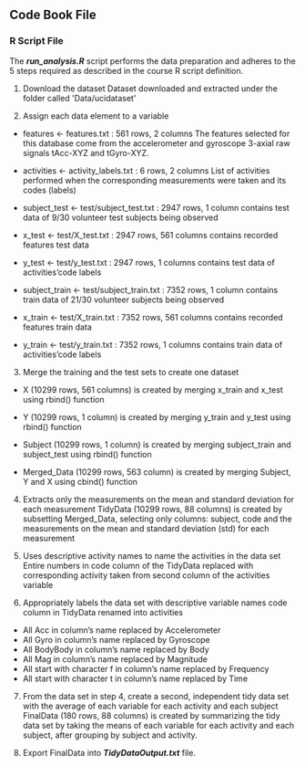 ## Code Book File

### R Script File
The ***run_analysis.R*** script performs the data preparation and adheres to the 5 steps 
required as described in the course R script definition.

1. Download the dataset
Dataset downloaded and extracted under the folder called 'Data/ucidataset'

2. Assign each data element to a variable

  - features <- features.txt : 561 rows, 2 columns
    The features selected for this database come from the accelerometer and gyroscope 
    3-axial raw signals tAcc-XYZ and tGyro-XYZ.

  - activities <- activity_labels.txt : 6 rows, 2 columns
    List of activities performed when the corresponding measurements were taken and 
    its codes (labels)

  - subject_test <- test/subject_test.txt : 2947 rows, 1 column
    contains test data of 9/30 volunteer test subjects being observed

  - x_test <- test/X_test.txt : 2947 rows, 561 columns
    contains recorded features test data

  - y_test <- test/y_test.txt : 2947 rows, 1 columns
    contains test data of activities’code labels

  - subject_train <- test/subject_train.txt : 7352 rows, 1 column
    contains train data of 21/30 volunteer subjects being observed

  - x_train <- test/X_train.txt : 7352 rows, 561 columns
    contains recorded features train data

  - y_train <- test/y_train.txt : 7352 rows, 1 columns
    contains train data of activities’code labels

3. Merge the training and the test sets to create one dataset

  - X (10299 rows, 561 columns) is created by merging x_train and x_test using rbind() 
    function 

  - Y (10299 rows, 1 column) is created by merging y_train and y_test using 
    rbind() function 

  - Subject (10299 rows, 1 column) is created by merging subject_train 
    and subject_test using rbind() function 

  - Merged_Data (10299 rows, 563 column) is 
    created by merging Subject, Y and X using cbind() function

4. Extracts only the measurements on the mean and standard deviation for 
each measurement TidyData (10299 rows, 88 columns) is created by subsetting 
Merged_Data, selecting only columns: subject, code and the measurements on the 
mean and standard deviation (std) for each measurement

5. Uses descriptive activity names to name the activities in the data set
Entire numbers in code column of the TidyData replaced with corresponding activity 
taken from second column of the activities variable 

6. Appropriately labels the data set with descriptive variable names
code column in TidyData renamed into activities
  - All Acc in column’s name replaced by Accelerometer
  - All Gyro in column’s name replaced by Gyroscope
  - All BodyBody in column’s name replaced by Body
  - All Mag in column’s name replaced by Magnitude
  - All start with character f in column’s name replaced by Frequency
  - All start with character t in column’s name replaced by Time

7. From the data set in step 4, create a second, independent tidy data set with 
the average of each variable for each activity and each subject
FinalData (180 rows, 88 columns) is created by summarizing the tidy data set by 
taking the means of each variable for each activity and each subject, after 
grouping by subject and activity.

8. Export FinalData into ***TidyDataOutput.txt*** file.